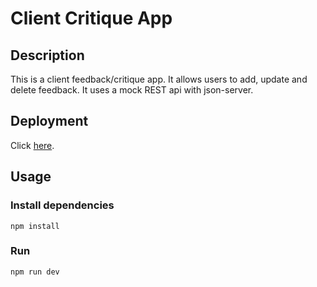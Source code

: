 # Client Critique App

## Description
This is a client feedback/critique app. It allows users to add, update and delete feedback. It uses a mock REST api with json-server. 

## Deployment
Click [here](https://clientcritique.netlify.app/).

## Usage
### Install dependencies
```
npm install
```

### Run
```
npm run dev
```

